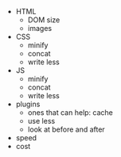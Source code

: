 * HTML
    * DOM size
    * images
* CSS
    * minify
    * concat
    * write less
* JS
    * minify
    * concat
    * write less
* plugins
    * ones that can help: cache
    * use less
    * look at before and after 
* speed
* cost
